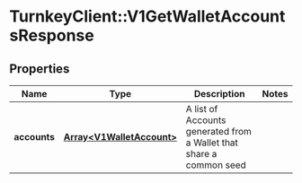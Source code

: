 # TurnkeyClient::V1GetWalletAccountsResponse

## Properties
Name | Type | Description | Notes
------------ | ------------- | ------------- | -------------
**accounts** | [**Array&lt;V1WalletAccount&gt;**](V1WalletAccount.md) | A list of Accounts generated from a Wallet that share a common seed | 

